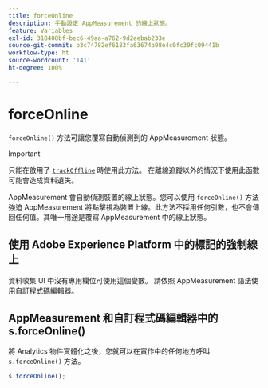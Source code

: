 ```yaml
---
title: forceOnline
description: 手動設定 AppMeasurement 的線上狀態。
feature: Variables
exl-id: 318408bf-bec6-49aa-a762-9d2eebab233e
source-git-commit: b3c74782ef6183fa63674b98e4c0fc39fc09441b
workflow-type: ht
source-wordcount: '141'
ht-degree: 100%

---
```


# forceOnline

`forceOnline()` 方法可讓您覆寫自動偵測到的 AppMeasurement 狀態。

>[!IMPORTANT]
>
>只能在啟用了 [`trackOffline`](../config-vars/trackoffline.md) 時使用此方法。 在離線追蹤以外的情況下使用此函數可能會造成資料遺失。

AppMeasurement 會自動偵測裝置的線上狀態。您可以使用 `forceOnline()` 方法強迫 AppMeasurement 將點擊視為裝置上線。此方法不採用任何引數，也不會傳回任何值。其唯一用途是覆寫 AppMeasurement 中的線上狀態。

## 使用 Adobe Experience Platform 中的標記的強制線上

資料收集 UI 中沒有專用欄位可使用這個變數。 請依照 AppMeasurement 語法使用自訂程式碼編輯器。

## AppMeasurement 和自訂程式碼編輯器中的 s.forceOnline()

將 Analytics 物件實體化之後，您就可以在實作中的任何地方呼叫 `s.forceOnline()` 方法。

```js
s.forceOnline();
```
